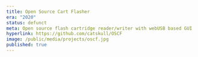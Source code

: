 ```yaml
---
title: Open Source Cart Flasher
era: "2020"
status: defunct
meta: Open source flash cartridge reader/writer with webUSB based GUI
hyperlink: https://github.com/catskull/OSCF
image: /public/media/projects/oscf.jpg
published: true
---
```

